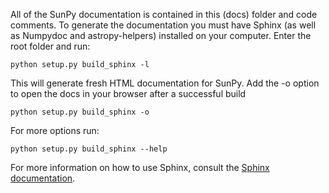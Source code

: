 All of the SunPy documentation is contained in this (docs) folder and code
comments. To generate the documentation you must have Sphinx (as well as
Numpydoc and astropy-helpers) installed on your computer. Enter
the root folder and run:

    python setup.py build_sphinx -l

This will generate fresh HTML documentation for SunPy. Add the -o option to open
the docs in your browser after a successful build

    python setup.py build_sphinx -o

For more options run:

    python setup.py build_sphinx --help

For more information on how to use Sphinx, consult the
[Sphinx documentation](http://sphinx-doc.org).
